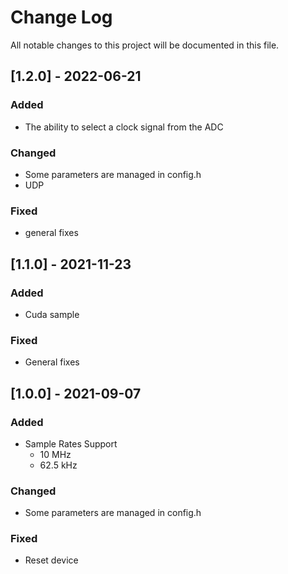 # Change Log
All notable changes to this project will be documented in this file.

## [1.2.0] - 2022-06-21
 
### Added
- The ability to select a clock signal from the ADC

### Changed
- Some parameters are managed in config.h
- UDP

### Fixed
- general fixes

## [1.1.0] - 2021-11-23
 
### Added
- Cuda sample

### Fixed
- General fixes 

## [1.0.0] - 2021-09-07
 
### Added
- Sample Rates Support
    - 10    MHz
    - 62.5  kHz
 
### Changed
- Some parameters are managed in config.h

### Fixed
- Reset device